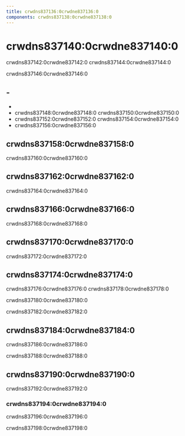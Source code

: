 ```yaml
---
title: crwdns837136:0crwdne837136:0
components: crwdns837138:0crwdne837138:0
---
```

# crwdns837140:0crwdne837140:0

<p class="description">crwdns837142:0crwdne837142:0 crwdns837144:0crwdne837144:0</p>

crwdns837146:0crwdne837146:0

## -

- 
- crwdns837148:0crwdne837148:0 crwdns837150:0crwdne837150:0
- crwdns837152:0crwdne837152:0 crwdns837154:0crwdne837154:0
- crwdns837156:0crwdne837156:0

## crwdns837158:0crwdne837158:0

crwdns837160:0crwdne837160:0

## crwdns837162:0crwdne837162:0

crwdns837164:0crwdne837164:0

## crwdns837166:0crwdne837166:0

crwdns837168:0crwdne837168:0

## crwdns837170:0crwdne837170:0

crwdns837172:0crwdne837172:0

## crwdns837174:0crwdne837174:0

crwdns837176:0crwdne837176:0 crwdns837178:0crwdne837178:0

crwdns837180:0crwdne837180:0

crwdns837182:0crwdne837182:0

## crwdns837184:0crwdne837184:0

crwdns837186:0crwdne837186:0

crwdns837188:0crwdne837188:0

## crwdns837190:0crwdne837190:0

crwdns837192:0crwdne837192:0

### crwdns837194:0crwdne837194:0

crwdns837196:0crwdne837196:0

crwdns837198:0crwdne837198:0